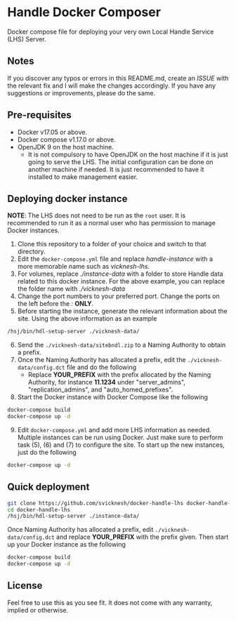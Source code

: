 # Handle Docker Composer

Docker compose file for deploying your very own Local Handle Service (LHS) Server.

## Notes

If you discover any typos or errors in this README.md, create an *ISSUE* with the relevant fix and I will make the changes accordingly. If you have any suggestions or improvements, please do the same.

## Pre-requisites

- Docker v17.05 or above.
- Docker compose v1.17.0 or above.
- OpenJDK 9 on the host machine.
  - It is not compulsory to have OpenJDK on the host machine if it is just going to serve the LHS. The initial configuration can be done on another machine if needed. It is just recommended to have it installed to make management easier.

## Deploying docker instance

**NOTE**: The LHS does not need to be run as the `root` user. It is recommended to run it as a normal user who has permission to manage Docker instances.

1. Clone this repository to a folder of your choice and switch to that directory.
2. Edit the `docker-compose.yml` file and replace *handle-instance* with a more memorable name such as *vicknesh-lhs*.
3. For volumes, replace *./instance-data* with a folder to store Handle data related to this docker instance. For the above example, you can replace the folder name with *./vicknesh-data*
4. Change the port numbers to your preferred port. Change the ports on the left before the _:_ **ONLY**.
5. Before starting the instance, generate the relevant information about the site. Using the above information as an example
```bash
/hsj/bin/hdl-setup-server ./vicknesh-data/
```
6. Send the `./vicknesh-data/sitebndl.zip` to a Naming Authority to obtain a prefix.
7. Once the Naming Authority has allocated a prefix, edit the `./vicknesh-data/config.dct` file and do the following
      - Replace **YOUR_PREFIX** with the prefix allocated by the Naming Authority, for instance **11.1234** under "server_admins", "replication_admins", and "auto_homed_prefixes".
8. Start the Docker instance with Docker Compose like the following
```bash
docker-compose build
docker-compose up -d
```
9. Edit `docker-compose.yml` and add more LHS information as needed. Multiple instances can be run using Docker. Just make sure to perform task (5), (6) and (7) to configure the site. To start up the new instances, just do the following
```bash
docker-compose up -d
```

## Quick deployment

```bash
git clone https://github.com/svicknesh/docker-handle-lhs docker-handle-lhs
cd docker-handle-lhs
/hsj/bin/hdl-setup-server ./instance-data/
```
Once Naming Authority has allocated a prefix, edit `./vicknesh-data/config.dct` and replace **YOUR_PREFIX** with the prefix given. Then start up your Docker instance as the following

```bash
docker-compose build
docker-compose up -d
```

## License

Feel free to use this as you see fit. It does not come with any warranty, implied or otherwise.

